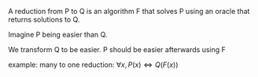 A reduction from P to Q  is an algorithm F that solves P using an oracle that returns solutions to Q.

Imagine P being easier than Q.

We transform Q to be  easier. P should be easier afterwards using F

example:
many to one reduction: $\forall x, P(x) \iff Q(F(x))$ 